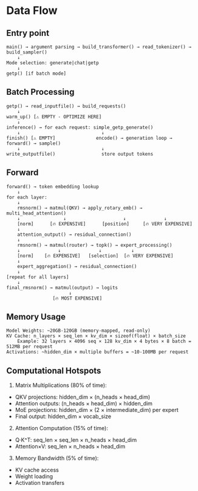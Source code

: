# Data Flow

## Entry point

```
main() → argument parsing → build_transformer() → read_tokenizer() → build_sampler()
    ↓
Mode selection: generate|chat|getp
    ↓
getp() [if batch mode]
```

## Batch Processing

```
getp() → read_inputfile() → build_requests()
    ↓
warm_up() [⚠️ EMPTY - OPTIMIZE HERE]
    ↓
inference() → for each request: simple_getp_generate()
    ↓                              ↓
finish() [⚠️ EMPTY]               encode() → generation loop → forward() → sample()
    ↓                              ↓
write_outputfile()                 store output tokens
```

## Forward

```
forward() → token embedding lookup
    ↓
for each layer:
    ↓
    rmsnorm() → matmul(QKV) → apply_rotary_emb() → multi_head_attention()
    ↓                ↓                     ↓              ↓
    [norm]      [🔥 EXPENSIVE]      [position]     [🔥 VERY EXPENSIVE]
    ↓
    attention_output() → residual_connection()
    ↓
    rmsnorm() → matmul(router) → topk() → expert_processing()
    ↓              ↓              ↓           ↓
    [norm]    [🔥 EXPENSIVE]   [selection]  [🔥 VERY EXPENSIVE]
    ↓
    expert_aggregation() → residual_connection()
    ↓
[repeat for all layers]
    ↓
final_rmsnorm() → matmul(output) → logits
                       ↓
                 [🔥 MOST EXPENSIVE]
```

## Memory Usage

```
Model Weights: ~20GB-120GB (memory-mapped, read-only)
KV Cache: n_layers × seq_len × kv_dim × sizeof(float) × batch_size
    Example: 32 layers × 4096 seq × 128 kv_dim × 4 bytes × 8 batch = 512MB per request
Activations: ~hidden_dim × multiple buffers = ~10-100MB per request
```

## Computational Hotspots

1. Matrix Multiplications (80% of time):

- QKV projections: hidden_dim × (n_heads × head_dim)
- Attention outputs: (n_heads × head_dim) × hidden_dim
- MoE projections: hidden_dim × (2 × intermediate_dim) per expert
- Final output: hidden_dim × vocab_size

2. Attention Computation (15% of time):

- Q·K^T: seq_len × seq_len × n_heads × head_dim
- Attention×V: seq_len × n_heads × head_dim

3. Memory Bandwidth (5% of time):

- KV cache access
- Weight loading
- Activation transfers
